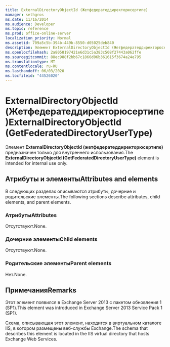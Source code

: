 ```yaml
---
title: ExternalDirectoryObjectId (Жетфедератеддиректорюсертипе)
manager: sethgros
ms.date: 11/16/2014
ms.audience: Developer
ms.topic: reference
ms.prod: office-online-server
localization_priority: Normal
ms.assetid: 709a5c5b-394b-449b-8550-d05025deb840
description: Элемент ExternalDirectoryObjectId (Жетфедератеддиректорюсертипе) предназначен только для внутреннего использования.
ms.openlocfilehash: 2a8058197421e6d31c5a383c508f27443a062ffe
ms.sourcegitcommit: 88ec988f2bb67c1866d06b361615f3674a24e795
ms.translationtype: MT
ms.contentlocale: ru-RU
ms.lasthandoff: 06/03/2020
ms.locfileid: "44526020"
---
```

# <a name="externaldirectoryobjectid-getfederateddirectoryusertype"></a><span data-ttu-id="8bf37-103">ExternalDirectoryObjectId (Жетфедератеддиректорюсертипе)</span><span class="sxs-lookup"><span data-stu-id="8bf37-103">ExternalDirectoryObjectId (GetFederatedDirectoryUserType)</span></span>

<span data-ttu-id="8bf37-104">Элемент **ExternalDirectoryObjectId (жетфедератеддиректорюсертипе)** предназначен только для внутреннего использования.</span><span class="sxs-lookup"><span data-stu-id="8bf37-104">The **ExternalDirectoryObjectId (GetFederatedDirectoryUserType)** element is intended for internal use only.</span></span> 

## <a name="attributes-and-elements"></a><span data-ttu-id="8bf37-105">Атрибуты и элементы</span><span class="sxs-lookup"><span data-stu-id="8bf37-105">Attributes and elements</span></span>

<span data-ttu-id="8bf37-106">В следующих разделах описываются атрибуты, дочерние и родительские элементы.</span><span class="sxs-lookup"><span data-stu-id="8bf37-106">The following sections describe attributes, child elements, and parent elements.</span></span>
  
### <a name="attributes"></a><span data-ttu-id="8bf37-107">Атрибуты</span><span class="sxs-lookup"><span data-stu-id="8bf37-107">Attributes</span></span>

<span data-ttu-id="8bf37-108">Отсутствуют.</span><span class="sxs-lookup"><span data-stu-id="8bf37-108">None.</span></span>
  
### <a name="child-elements"></a><span data-ttu-id="8bf37-109">Дочерние элементы</span><span class="sxs-lookup"><span data-stu-id="8bf37-109">Child elements</span></span>

<span data-ttu-id="8bf37-110">Отсутствуют.</span><span class="sxs-lookup"><span data-stu-id="8bf37-110">None.</span></span>
  
### <a name="parent-elements"></a><span data-ttu-id="8bf37-111">Родительские элементы</span><span class="sxs-lookup"><span data-stu-id="8bf37-111">Parent elements</span></span>

<span data-ttu-id="8bf37-112">Нет.</span><span class="sxs-lookup"><span data-stu-id="8bf37-112">None.</span></span>
  
## <a name="remarks"></a><span data-ttu-id="8bf37-113">Примечания</span><span class="sxs-lookup"><span data-stu-id="8bf37-113">Remarks</span></span>

<span data-ttu-id="8bf37-114">Этот элемент появился в Exchange Server 2013 с пакетом обновления 1 (SP1).</span><span class="sxs-lookup"><span data-stu-id="8bf37-114">This element was introduced in Exchange Server 2013 Service Pack 1 (SP1).</span></span>
  
<span data-ttu-id="8bf37-115">Схема, описывающая этот элемент, находится в виртуальном каталоге IIS, в котором размещены веб-службы Exchange.</span><span class="sxs-lookup"><span data-stu-id="8bf37-115">The schema that describes this element is located in the IIS virtual directory that hosts Exchange Web Services.</span></span>
  

